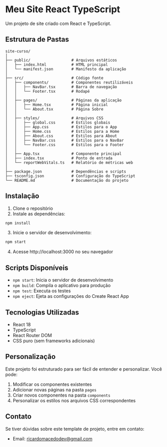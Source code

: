 # Meu Site React TypeScript

Um projeto de site criado com React e TypeScript.

## Estrutura de Pastas

```
site-curso/
│
├── public/                  # Arquivos estáticos
│   ├── index.html           # HTML principal
│   └── manifest.json        # Manifesto da aplicação
│
├── src/                     # Código fonte
│   ├── components/          # Componentes reutilizáveis
│   │   ├── NavBar.tsx       # Barra de navegação
│   │   └── Footer.tsx       # Rodapé
│   │
│   ├── pages/               # Páginas da aplicação
│   │   ├── Home.tsx         # Página inicial
│   │   └── About.tsx        # Página Sobre
│   │
│   ├── styles/              # Arquivos CSS
│   │   ├── global.css       # Estilos globais
│   │   ├── App.css          # Estilos para o App
│   │   ├── Home.css         # Estilos para a Home
│   │   ├── About.css        # Estilos para About
│   │   ├── NavBar.css       # Estilos para o NavBar
│   │   └── Footer.css       # Estilos para o Footer
│   │
│   ├── App.tsx              # Componente principal
│   ├── index.tsx            # Ponto de entrada
│   └── reportWebVitals.ts   # Relatório de métricas web
│
├── package.json             # Dependências e scripts
├── tsconfig.json            # Configuração do TypeScript
└── README.md                # Documentação do projeto
```

## Instalação

1. Clone o repositório
2. Instale as dependências:

```bash
npm install
```

3. Inicie o servidor de desenvolvimento:

```bash
npm start
```

4. Acesse http://localhost:3000 no seu navegador

## Scripts Disponíveis

- `npm start`: Inicia o servidor de desenvolvimento
- `npm build`: Compila o aplicativo para produção
- `npm test`: Executa os testes
- `npm eject`: Ejeta as configurações do Create React App

## Tecnologias Utilizadas

- React 18
- TypeScript
- React Router DOM
- CSS puro (sem frameworks adicionais)

## Personalização

Este projeto foi estruturado para ser fácil de entender e personalizar. Você pode:

1. Modificar os componentes existentes
2. Adicionar novas páginas na pasta `pages`
3. Criar novos componentes na pasta `components`
4. Personalizar os estilos nos arquivos CSS correspondentes

## Contato

Se tiver dúvidas sobre este template de projeto, entre em contato:

- Email: ricardomacedodev@gmail.com
